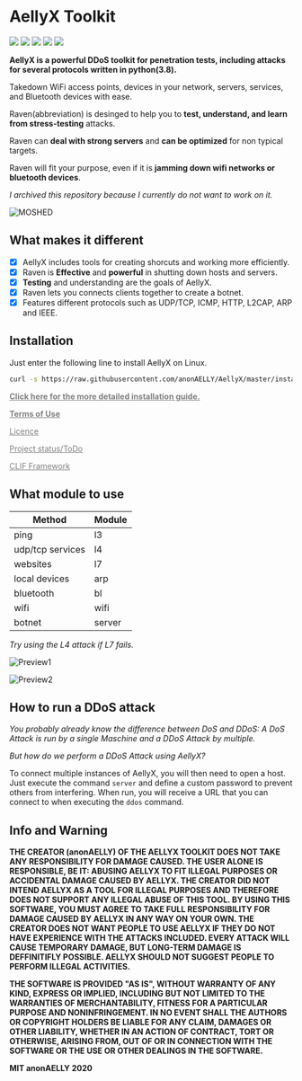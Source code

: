 # AellyX Toolkit

<img src="https://img.shields.io/badge/Python-3.8-blue"> <img src="https://img.shields.io/badge/Status-Beta-orange"> <img src="https://img.shields.io/badge/Version-4-red"> <img src="https://img.shields.io/badge/Licence-MIT-yellowgreen"> <a href="https://anonaelly.github.io/AellyX/INSTALLATION"><img src="https://img.shields.io/badge/Download-Now-green"></a>

**AellyX is a powerful DDoS toolkit for penetration tests, including attacks for several protocols written in python(3.8).**

Takedown WiFi access points, devices in your network, servers, services, and Bluetooth devices with ease.

Raven(abbreviation) is desinged to help you to **test, understand, and learn from stress-testing** attacks.

Raven can **deal with strong servers** and **can be optimized** for non typical targets.

Raven will fit your purpose, even if it is **jamming down wifi networks or bluetooth devices**.

_I archived this repository because I currently do not want to work on it._

![MOSHED](https://te.legra.ph/file/41aae60df8be9dd3a93ed.jpg)

## What makes it different

- [x] AellyX includes tools for creating shorcuts and working more efficiently.
- [x] Raven is **Effective** and **powerful** in shutting down hosts and servers.
- [x] **Testing** and understanding are the goals of AellyX.
- [x] Raven lets you connects clients together to create a botnet.
- [x] Features different protocols such as UDP/TCP, ICMP, HTTP, L2CAP, ARP and IEEE.

## Installation

Just enter the following line to install AellyX on Linux.

```bash
curl -s https://raw.githubusercontent.com/anonAELLY/AellyX/master/install.sh | sudo bash -s
```

<a style="color: grey" href="https://anonaelly.github.io/AellyX/INSTALLATION"><b>Click here for the more detailed installation guide.</b></a>


<a style="color: grey" href="https://github.com/anonAELLY/AellyX/blob/master/README.md#info-and-warning"><b>Terms of Use</b></a>

<a style="color: grey" href="https://github.com/anonAELLY/AellyX/blob/master/LICENSE">Licence</a>

<a style="color: grey" href="https://github.com/anonAELLY/AellyX/projects/1">Project status/ToDo</a>

<a style="color: grey" href="https://github.com/anonAELLY/CLIF/">CLIF Framework</a>

## What module to use

| Method | Module  |
| ------- | --- |
| ping | l3 |
| udp/tcp services | l4 |
| websites | l7 |
| local devices | arp |
| bluetooth | bl |
| wifi | wifi |
| botnet | server |

_Try using the L4 attack if L7 fails._

<!--![Screenshot_20190405_181220](https://te.legra.ph/file/f999eb03459084933b780.jpg)-->
![Preview1](https://te.legra.ph/file/f999eb03459084933b780.jpg)

![Preview2](https://user-images.githubusercontent.com/36562445/98694260-8552ba00-2371-11eb-9e20-fd5432c90849.png)
<!--![Screenshot_20190405_181220](https://user-images.githubusercontent.com/36562445/63696325-bdc4b180-c81a-11e9-89b8-a7ce24df08ca.png)-->


## How to run a DDoS attack

_You probably already know the difference between DoS and DDoS:_
_A DoS Attack is run by a single Maschine and a DDoS Attack by multiple._

_But how do we perform a DDoS Attack using AellyX?_


To connect multiple instances of AellyX, you will then need to open a host.
Just execute the command `server` and define a custom password to prevent others from interfering.
When run, you will receive a URL that you can connect to when executing the `ddos` command.


## Info and Warning

__THE CREATOR (anonAELLY) OF THE AELLYX TOOLKIT DOES NOT TAKE ANY RESPONSIBILITY FOR DAMAGE CAUSED. THE USER ALONE IS RESPONSIBLE, BE IT: ABUSING AELLYX TO FIT ILLEGAL PURPOSES OR ACCIDENTAL DAMAGE CAUSED BY AELLYX.
THE CREATOR DID NOT INTEND AELLYX AS A TOOL FOR ILLEGAL PURPOSES AND THEREFORE DOES NOT SUPPORT ANY ILLEGAL ABUSE OF THIS TOOL.
BY USING THIS SOFTWARE, YOU MUST AGREE TO TAKE FULL RESPONSIBILITY FOR DAMAGE CAUSED BY AELLYX IN ANY WAY ON YOUR OWN.
THE CREATOR DOES NOT WANT PEOPLE TO USE AELLYX IF THEY DO NOT HAVE EXPERIENCE WITH THE ATTACKS INCLUDED.
EVERY ATTACK WILL CAUSE TEMPORARY DAMAGE, BUT LONG-TERM DAMAGE IS DEFFINITIFLY POSSIBLE.
AELLYX SHOULD NOT SUGGEST PEOPLE TO PERFORM ILLEGAL ACTIVITIES.__

__THE SOFTWARE IS PROVIDED "AS IS", WITHOUT WARRANTY OF ANY KIND, EXPRESS OR
IMPLIED, INCLUDING BUT NOT LIMITED TO THE WARRANTIES OF MERCHANTABILITY,
FITNESS FOR A PARTICULAR PURPOSE AND NONINFRINGEMENT. IN NO EVENT SHALL THE
AUTHORS OR COPYRIGHT HOLDERS BE LIABLE FOR ANY CLAIM, DAMAGES OR OTHER
LIABILITY, WHETHER IN AN ACTION OF CONTRACT, TORT OR OTHERWISE, ARISING FROM,
OUT OF OR IN CONNECTION WITH THE SOFTWARE OR THE USE OR OTHER DEALINGS IN THE
SOFTWARE.__

**MIT anonAELLY 2020**

